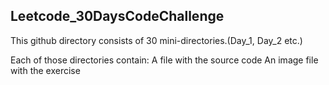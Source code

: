 ## Leetcode_30DaysCodeChallenge
This github directory consists of 30 mini-directories.(Day_1, Day_2 etc.)

Each of those directories contain:
A file with the source code
An image file with the exercise

